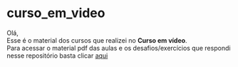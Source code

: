 # curso_em_video
Olá, <br>
Esse é o material dos cursos que realizei no **Curso em vídeo**. <br>
Para acessar o material pdf das aulas e os desafios/exercícios que respondi nesse repositório basta clicar [aqui](https://gustavoguanabara.github.io/) <br>

